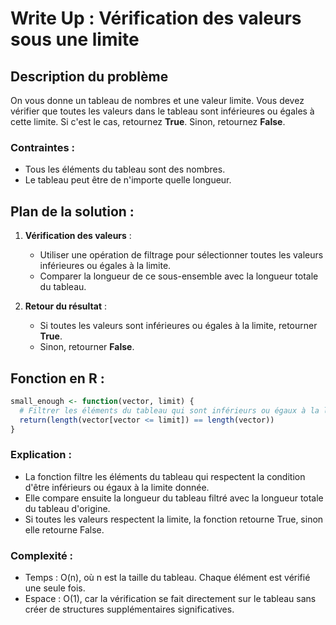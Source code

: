 # Write Up : Vérification des valeurs sous une limite

## Description du problème

On vous donne un tableau de nombres et une valeur limite. Vous devez vérifier que toutes les valeurs dans le tableau sont inférieures ou égales à cette limite. Si c'est le cas, retournez **True**. Sinon, retournez **False**.

### Contraintes :
- Tous les éléments du tableau sont des nombres.
- Le tableau peut être de n'importe quelle longueur.

## Plan de la solution :

1. **Vérification des valeurs** :
   - Utiliser une opération de filtrage pour sélectionner toutes les valeurs inférieures ou égales à la limite.
   - Comparer la longueur de ce sous-ensemble avec la longueur totale du tableau.

2. **Retour du résultat** :
   - Si toutes les valeurs sont inférieures ou égales à la limite, retourner **True**.
   - Sinon, retourner **False**.

## Fonction en R :

```r
small_enough <- function(vector, limit) {
  # Filtrer les éléments du tableau qui sont inférieurs ou égaux à la limite
  return(length(vector[vector <= limit]) == length(vector))
}
```

### Explication :
- La fonction filtre les éléments du tableau qui respectent la condition d'être inférieurs ou égaux à la limite donnée.
- Elle compare ensuite la longueur du tableau filtré avec la longueur totale du tableau d'origine.
- Si toutes les valeurs respectent la limite, la fonction retourne True, sinon elle retourne False.

### Complexité :
- Temps : O(n), où n est la taille du tableau. Chaque élément est vérifié une seule fois.
- Espace : O(1), car la vérification se fait directement sur le tableau sans créer de structures supplémentaires significatives.